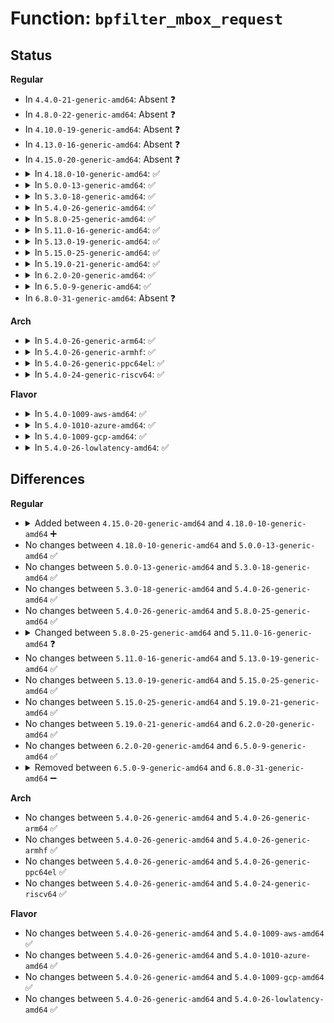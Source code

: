 # Function: <code>bpfilter_mbox_request</code>

## Status
<b>Regular</b>
<ul>
<li>
In <code>4.4.0-21-generic-amd64</code>: Absent ❓
</li>
<li>
In <code>4.8.0-22-generic-amd64</code>: Absent ❓
</li>
<li>
In <code>4.10.0-19-generic-amd64</code>: Absent ❓
</li>
<li>
In <code>4.13.0-16-generic-amd64</code>: Absent ❓
</li>
<li>
In <code>4.15.0-20-generic-amd64</code>: Absent ❓
</li>
<li>
<details>
<summary>In <code>4.18.0-10-generic-amd64</code>: ✅</summary>

```c
int bpfilter_mbox_request(struct sock * sk, int optname, char * optval, unsigned int optlen, bool is_set)
```

```json
{
  "name": "bpfilter_mbox_request",
  "collision_type": "Unique Static",
  "inline_type": "No",
  "funcs": [
    {
      "addr": 18446744071588530896,
      "name": "bpfilter_mbox_request",
      "external": false,
      "loc": "net/ipv4/bpfilter/sockopt.c:13",
      "file": "net/ipv4/bpfilter/sockopt.c",
      "inline": "seen, unknown",
      "caller_inline": [],
      "caller_func": [
        "net/ipv4/bpfilter/sockopt.c:bpfilter_ip_get_sockopt",
        "net/ipv4/bpfilter/sockopt.c:bpfilter_ip_set_sockopt"
      ]
    }
  ],
  "symbols": [
    {
      "addr": 18446744071588530896,
      "name": "bpfilter_mbox_request",
      "section": ".text",
      "bind": "STB_LOCAL",
      "size": 120
    }
  ]
}
```
</details>
</li>
<li>
<details>
<summary>In <code>5.0.0-13-generic-amd64</code>: ✅</summary>

```c
int bpfilter_mbox_request(struct sock * sk, int optname, char * optval, unsigned int optlen, bool is_set)
```

```json
{
  "name": "bpfilter_mbox_request",
  "collision_type": "Unique Static",
  "inline_type": "No",
  "funcs": [
    {
      "addr": 18446744071588726880,
      "name": "bpfilter_mbox_request",
      "external": false,
      "loc": "net/ipv4/bpfilter/sockopt.c:25",
      "file": "net/ipv4/bpfilter/sockopt.c",
      "inline": "seen, unknown",
      "caller_inline": [],
      "caller_func": [
        "net/ipv4/bpfilter/sockopt.c:bpfilter_ip_get_sockopt",
        "net/ipv4/bpfilter/sockopt.c:bpfilter_ip_set_sockopt"
      ]
    }
  ],
  "symbols": [
    {
      "addr": 18446744071588726880,
      "name": "bpfilter_mbox_request",
      "section": ".text",
      "bind": "STB_LOCAL",
      "size": 219
    }
  ]
}
```
</details>
</li>
<li>
<details>
<summary>In <code>5.3.0-18-generic-amd64</code>: ✅</summary>

```c
int bpfilter_mbox_request(struct sock * sk, int optname, char * optval, unsigned int optlen, bool is_set)
```

```json
{
  "name": "bpfilter_mbox_request",
  "collision_type": "Unique Static",
  "inline_type": "No",
  "funcs": [
    {
      "addr": 18446744071589158912,
      "name": "bpfilter_mbox_request",
      "external": false,
      "loc": "net/ipv4/bpfilter/sockopt.c:25",
      "file": "net/ipv4/bpfilter/sockopt.c",
      "inline": "seen, unknown",
      "caller_inline": [],
      "caller_func": [
        "net/ipv4/bpfilter/sockopt.c:bpfilter_ip_get_sockopt",
        "net/ipv4/bpfilter/sockopt.c:bpfilter_ip_set_sockopt"
      ]
    }
  ],
  "symbols": [
    {
      "addr": 18446744071589158912,
      "name": "bpfilter_mbox_request",
      "section": ".text",
      "bind": "STB_LOCAL",
      "size": 209
    }
  ]
}
```
</details>
</li>
<li>
<details>
<summary>In <code>5.4.0-26-generic-amd64</code>: ✅</summary>

```c
int bpfilter_mbox_request(struct sock * sk, int optname, char * optval, unsigned int optlen, bool is_set)
```

```json
{
  "name": "bpfilter_mbox_request",
  "collision_type": "Unique Static",
  "inline_type": "No",
  "funcs": [
    {
      "addr": 18446744071589382896,
      "name": "bpfilter_mbox_request",
      "external": false,
      "loc": "net/ipv4/bpfilter/sockopt.c:25",
      "file": "net/ipv4/bpfilter/sockopt.c",
      "inline": "seen, unknown",
      "caller_inline": [],
      "caller_func": [
        "net/ipv4/bpfilter/sockopt.c:bpfilter_ip_get_sockopt",
        "net/ipv4/bpfilter/sockopt.c:bpfilter_ip_set_sockopt"
      ]
    }
  ],
  "symbols": [
    {
      "addr": 18446744071589382896,
      "name": "bpfilter_mbox_request",
      "section": ".text",
      "bind": "STB_LOCAL",
      "size": 209
    }
  ]
}
```
</details>
</li>
<li>
<details>
<summary>In <code>5.8.0-25-generic-amd64</code>: ✅</summary>

```c
int bpfilter_mbox_request(struct sock * sk, int optname, char * optval, unsigned int optlen, bool is_set)
```

```json
{
  "name": "bpfilter_mbox_request",
  "collision_type": "Unique Static",
  "inline_type": "No",
  "funcs": [
    {
      "addr": 18446744071590369440,
      "name": "bpfilter_mbox_request",
      "external": false,
      "loc": "net/ipv4/bpfilter/sockopt.c:25",
      "file": "net/ipv4/bpfilter/sockopt.c",
      "inline": "seen, unknown",
      "caller_inline": [],
      "caller_func": [
        "net/ipv4/bpfilter/sockopt.c:bpfilter_ip_get_sockopt",
        "net/ipv4/bpfilter/sockopt.c:bpfilter_ip_set_sockopt"
      ]
    }
  ],
  "symbols": [
    {
      "addr": 18446744071590369440,
      "name": "bpfilter_mbox_request",
      "section": ".text",
      "bind": "STB_LOCAL",
      "size": 209
    }
  ]
}
```
</details>
</li>
<li>
<details>
<summary>In <code>5.11.0-16-generic-amd64</code>: ✅</summary>

```c
int bpfilter_mbox_request(struct sock * sk, int optname, sockptr_t optval, unsigned int optlen, bool is_set)
```

```json
{
  "name": "bpfilter_mbox_request",
  "collision_type": "Unique Static",
  "inline_type": "No",
  "funcs": [
    {
      "addr": 18446744071590426864,
      "name": "bpfilter_mbox_request",
      "external": false,
      "loc": "net/ipv4/bpfilter/sockopt.c:24",
      "file": "net/ipv4/bpfilter/sockopt.c",
      "inline": "seen, unknown",
      "caller_inline": [],
      "caller_func": [
        "net/ipv4/bpfilter/sockopt.c:bpfilter_ip_get_sockopt",
        "net/ipv4/bpfilter/sockopt.c:bpfilter_ip_set_sockopt"
      ]
    }
  ],
  "symbols": [
    {
      "addr": 18446744071590426864,
      "name": "bpfilter_mbox_request",
      "section": ".text",
      "bind": "STB_LOCAL",
      "size": 305
    }
  ]
}
```
</details>
</li>
<li>
<details>
<summary>In <code>5.13.0-19-generic-amd64</code>: ✅</summary>

```c
int bpfilter_mbox_request(struct sock * sk, int optname, sockptr_t optval, unsigned int optlen, bool is_set)
```

```json
{
  "name": "bpfilter_mbox_request",
  "collision_type": "Unique Static",
  "inline_type": "No",
  "funcs": [
    {
      "addr": 18446744071590352208,
      "name": "bpfilter_mbox_request",
      "external": false,
      "loc": "net/ipv4/bpfilter/sockopt.c:24",
      "file": "net/ipv4/bpfilter/sockopt.c",
      "inline": "seen, unknown",
      "caller_inline": [],
      "caller_func": [
        "net/ipv4/bpfilter/sockopt.c:bpfilter_ip_get_sockopt",
        "net/ipv4/bpfilter/sockopt.c:bpfilter_ip_set_sockopt"
      ]
    }
  ],
  "symbols": [
    {
      "addr": 18446744071590352208,
      "name": "bpfilter_mbox_request",
      "section": ".text",
      "bind": "STB_LOCAL",
      "size": 305
    }
  ]
}
```
</details>
</li>
<li>
<details>
<summary>In <code>5.15.0-25-generic-amd64</code>: ✅</summary>

```c
int bpfilter_mbox_request(struct sock * sk, int optname, sockptr_t optval, unsigned int optlen, bool is_set)
```

```json
{
  "name": "bpfilter_mbox_request",
  "collision_type": "Unique Static",
  "inline_type": "No",
  "funcs": [
    {
      "addr": 18446744071591141536,
      "name": "bpfilter_mbox_request",
      "external": false,
      "loc": "net/ipv4/bpfilter/sockopt.c:24",
      "file": "net/ipv4/bpfilter/sockopt.c",
      "inline": "seen, unknown",
      "caller_inline": [],
      "caller_func": [
        "net/ipv4/bpfilter/sockopt.c:bpfilter_ip_get_sockopt",
        "net/ipv4/bpfilter/sockopt.c:bpfilter_ip_set_sockopt"
      ]
    }
  ],
  "symbols": [
    {
      "addr": 18446744071591141536,
      "name": "bpfilter_mbox_request",
      "section": ".text",
      "bind": "STB_LOCAL",
      "size": 305
    }
  ]
}
```
</details>
</li>
<li>
<details>
<summary>In <code>5.19.0-21-generic-amd64</code>: ✅</summary>

```c
int bpfilter_mbox_request(struct sock * sk, int optname, sockptr_t optval, unsigned int optlen, bool is_set)
```

```json
{
  "name": "bpfilter_mbox_request",
  "collision_type": "Unique Static",
  "inline_type": "No",
  "funcs": [
    {
      "addr": 18446744071592796304,
      "name": "bpfilter_mbox_request",
      "external": false,
      "loc": "net/ipv4/bpfilter/sockopt.c:24",
      "file": "net/ipv4/bpfilter/sockopt.c",
      "inline": "seen, unknown",
      "caller_inline": [],
      "caller_func": [
        "net/ipv4/bpfilter/sockopt.c:bpfilter_ip_get_sockopt",
        "net/ipv4/bpfilter/sockopt.c:bpfilter_ip_set_sockopt"
      ]
    }
  ],
  "symbols": [
    {
      "addr": 18446744071592796304,
      "name": "bpfilter_mbox_request",
      "section": ".text",
      "bind": "STB_LOCAL",
      "size": 321
    }
  ]
}
```
</details>
</li>
<li>
<details>
<summary>In <code>6.2.0-20-generic-amd64</code>: ✅</summary>

```c
int bpfilter_mbox_request(struct sock * sk, int optname, sockptr_t optval, unsigned int optlen, bool is_set)
```

```json
{
  "name": "bpfilter_mbox_request",
  "collision_type": "Unique Static",
  "inline_type": "No",
  "funcs": [
    {
      "addr": 18446744071594670576,
      "name": "bpfilter_mbox_request",
      "external": false,
      "loc": "net/ipv4/bpfilter/sockopt.c:24",
      "file": "net/ipv4/bpfilter/sockopt.c",
      "inline": "seen, unknown",
      "caller_inline": [],
      "caller_func": [
        "net/ipv4/bpfilter/sockopt.c:bpfilter_ip_get_sockopt",
        "net/ipv4/bpfilter/sockopt.c:bpfilter_ip_set_sockopt"
      ]
    }
  ],
  "symbols": [
    {
      "addr": 18446744071594670576,
      "name": "bpfilter_mbox_request",
      "section": ".text",
      "bind": "STB_LOCAL",
      "size": 321
    }
  ]
}
```
</details>
</li>
<li>
<details>
<summary>In <code>6.5.0-9-generic-amd64</code>: ✅</summary>

```c
int bpfilter_mbox_request(struct sock * sk, int optname, sockptr_t optval, unsigned int optlen, bool is_set)
```

```json
{
  "name": "bpfilter_mbox_request",
  "collision_type": "Unique Static",
  "inline_type": "No",
  "funcs": [
    {
      "addr": 18446744071595062912,
      "name": "bpfilter_mbox_request",
      "external": false,
      "loc": "net/ipv4/bpfilter/sockopt.c:15",
      "file": "net/ipv4/bpfilter/sockopt.c",
      "inline": "seen, unknown",
      "caller_inline": [],
      "caller_func": [
        "net/ipv4/bpfilter/sockopt.c:bpfilter_ip_get_sockopt",
        "net/ipv4/bpfilter/sockopt.c:bpfilter_ip_set_sockopt"
      ]
    }
  ],
  "symbols": [
    {
      "addr": 18446744071595062912,
      "name": "bpfilter_mbox_request",
      "section": ".text",
      "bind": "STB_LOCAL",
      "size": 276
    }
  ]
}
```
</details>
</li>
<li>
In <code>6.8.0-31-generic-amd64</code>: Absent ❓
</li>
</ul>
<b>Arch</b>
<ul>
<li>
<details>
<summary>In <code>5.4.0-26-generic-arm64</code>: ✅</summary>

```c
int bpfilter_mbox_request(struct sock * sk, int optname, char * optval, unsigned int optlen, bool is_set)
```

```json
{
  "name": "bpfilter_mbox_request",
  "collision_type": "Unique Static",
  "inline_type": "No",
  "funcs": [
    {
      "addr": 18446603336503026080,
      "name": "bpfilter_mbox_request",
      "external": false,
      "loc": "net/ipv4/bpfilter/sockopt.c:25",
      "file": "net/ipv4/bpfilter/sockopt.c",
      "inline": "seen, unknown",
      "caller_inline": [],
      "caller_func": [
        "net/ipv4/bpfilter/sockopt.c:bpfilter_ip_get_sockopt",
        "net/ipv4/bpfilter/sockopt.c:bpfilter_ip_set_sockopt"
      ]
    }
  ],
  "symbols": [
    {
      "addr": 18446603336503026080,
      "name": "bpfilter_mbox_request",
      "section": ".text",
      "bind": "STB_LOCAL",
      "size": 224
    }
  ]
}
```
</details>
</li>
<li>
<details>
<summary>In <code>5.4.0-26-generic-armhf</code>: ✅</summary>

```c
int bpfilter_mbox_request(struct sock * sk, int optname, char * optval, unsigned int optlen, bool is_set)
```

```json
{
  "name": "bpfilter_mbox_request",
  "collision_type": "Unique Static",
  "inline_type": "No",
  "funcs": [
    {
      "addr": 3235715456,
      "name": "bpfilter_mbox_request",
      "external": false,
      "loc": "net/ipv4/bpfilter/sockopt.c:25",
      "file": "net/ipv4/bpfilter/sockopt.c",
      "inline": "seen, unknown",
      "caller_inline": [],
      "caller_func": [
        "net/ipv4/bpfilter/sockopt.c:bpfilter_ip_get_sockopt",
        "net/ipv4/bpfilter/sockopt.c:bpfilter_ip_set_sockopt"
      ]
    }
  ],
  "symbols": [
    {
      "addr": 3235715456,
      "name": "bpfilter_mbox_request",
      "section": ".text",
      "bind": "STB_LOCAL",
      "size": 212
    }
  ]
}
```
</details>
</li>
<li>
<details>
<summary>In <code>5.4.0-26-generic-ppc64el</code>: ✅</summary>

```c
int bpfilter_mbox_request(struct sock * sk, int optname, char * optval, unsigned int optlen, bool is_set)
```

```json
{
  "name": "bpfilter_mbox_request",
  "collision_type": "Unique Static",
  "inline_type": "No",
  "funcs": [
    {
      "addr": 13835058055296724064,
      "name": "bpfilter_mbox_request",
      "external": false,
      "loc": "net/ipv4/bpfilter/sockopt.c:25",
      "file": "net/ipv4/bpfilter/sockopt.c",
      "inline": "seen, unknown",
      "caller_inline": [],
      "caller_func": [
        "net/ipv4/bpfilter/sockopt.c:bpfilter_ip_get_sockopt",
        "net/ipv4/bpfilter/sockopt.c:bpfilter_ip_set_sockopt"
      ]
    }
  ],
  "symbols": [
    {
      "addr": 13835058055296724064,
      "name": "bpfilter_mbox_request",
      "section": ".text",
      "bind": "STB_LOCAL",
      "size": 340
    }
  ]
}
```
</details>
</li>
<li>
<details>
<summary>In <code>5.4.0-24-generic-riscv64</code>: ✅</summary>

```c
int bpfilter_mbox_request(struct sock * sk, int optname, char * optval, unsigned int optlen, bool is_set)
```

```json
{
  "name": "bpfilter_mbox_request",
  "collision_type": "Unique Static",
  "inline_type": "No",
  "funcs": [
    {
      "addr": 18446743936279096302,
      "name": "bpfilter_mbox_request",
      "external": false,
      "loc": "net/ipv4/bpfilter/sockopt.c:25",
      "file": "net/ipv4/bpfilter/sockopt.c",
      "inline": "seen, unknown",
      "caller_inline": [],
      "caller_func": [
        "net/ipv4/bpfilter/sockopt.c:bpfilter_ip_get_sockopt",
        "net/ipv4/bpfilter/sockopt.c:bpfilter_ip_set_sockopt"
      ]
    }
  ],
  "symbols": [
    {
      "addr": 18446743936279096302,
      "name": "bpfilter_mbox_request",
      "section": ".text",
      "bind": "STB_LOCAL",
      "size": 210
    }
  ]
}
```
</details>
</li>
</ul>
<b>Flavor</b>
<ul>
<li>
<details>
<summary>In <code>5.4.0-1009-aws-amd64</code>: ✅</summary>

```c
int bpfilter_mbox_request(struct sock * sk, int optname, char * optval, unsigned int optlen, bool is_set)
```

```json
{
  "name": "bpfilter_mbox_request",
  "collision_type": "Unique Static",
  "inline_type": "No",
  "funcs": [
    {
      "addr": 18446744071588989072,
      "name": "bpfilter_mbox_request",
      "external": false,
      "loc": "net/ipv4/bpfilter/sockopt.c:25",
      "file": "net/ipv4/bpfilter/sockopt.c",
      "inline": "seen, unknown",
      "caller_inline": [],
      "caller_func": [
        "net/ipv4/bpfilter/sockopt.c:bpfilter_ip_get_sockopt",
        "net/ipv4/bpfilter/sockopt.c:bpfilter_ip_set_sockopt"
      ]
    }
  ],
  "symbols": [
    {
      "addr": 18446744071588989072,
      "name": "bpfilter_mbox_request",
      "section": ".text",
      "bind": "STB_LOCAL",
      "size": 209
    }
  ]
}
```
</details>
</li>
<li>
<details>
<summary>In <code>5.4.0-1010-azure-amd64</code>: ✅</summary>

```c
int bpfilter_mbox_request(struct sock * sk, int optname, char * optval, unsigned int optlen, bool is_set)
```

```json
{
  "name": "bpfilter_mbox_request",
  "collision_type": "Unique Static",
  "inline_type": "No",
  "funcs": [
    {
      "addr": 18446744071588701008,
      "name": "bpfilter_mbox_request",
      "external": false,
      "loc": "net/ipv4/bpfilter/sockopt.c:25",
      "file": "net/ipv4/bpfilter/sockopt.c",
      "inline": "seen, unknown",
      "caller_inline": [],
      "caller_func": [
        "net/ipv4/bpfilter/sockopt.c:bpfilter_ip_get_sockopt",
        "net/ipv4/bpfilter/sockopt.c:bpfilter_ip_set_sockopt"
      ]
    }
  ],
  "symbols": [
    {
      "addr": 18446744071588701008,
      "name": "bpfilter_mbox_request",
      "section": ".text",
      "bind": "STB_LOCAL",
      "size": 209
    }
  ]
}
```
</details>
</li>
<li>
<details>
<summary>In <code>5.4.0-1009-gcp-amd64</code>: ✅</summary>

```c
int bpfilter_mbox_request(struct sock * sk, int optname, char * optval, unsigned int optlen, bool is_set)
```

```json
{
  "name": "bpfilter_mbox_request",
  "collision_type": "Unique Static",
  "inline_type": "No",
  "funcs": [
    {
      "addr": 18446744071589425456,
      "name": "bpfilter_mbox_request",
      "external": false,
      "loc": "net/ipv4/bpfilter/sockopt.c:25",
      "file": "net/ipv4/bpfilter/sockopt.c",
      "inline": "seen, unknown",
      "caller_inline": [],
      "caller_func": [
        "net/ipv4/bpfilter/sockopt.c:bpfilter_ip_get_sockopt",
        "net/ipv4/bpfilter/sockopt.c:bpfilter_ip_set_sockopt"
      ]
    }
  ],
  "symbols": [
    {
      "addr": 18446744071589425456,
      "name": "bpfilter_mbox_request",
      "section": ".text",
      "bind": "STB_LOCAL",
      "size": 209
    }
  ]
}
```
</details>
</li>
<li>
<details>
<summary>In <code>5.4.0-26-lowlatency-amd64</code>: ✅</summary>

```c
int bpfilter_mbox_request(struct sock * sk, int optname, char * optval, unsigned int optlen, bool is_set)
```

```json
{
  "name": "bpfilter_mbox_request",
  "collision_type": "Unique Static",
  "inline_type": "No",
  "funcs": [
    {
      "addr": 18446744071589469024,
      "name": "bpfilter_mbox_request",
      "external": false,
      "loc": "net/ipv4/bpfilter/sockopt.c:25",
      "file": "net/ipv4/bpfilter/sockopt.c",
      "inline": "seen, unknown",
      "caller_inline": [],
      "caller_func": [
        "net/ipv4/bpfilter/sockopt.c:bpfilter_ip_get_sockopt",
        "net/ipv4/bpfilter/sockopt.c:bpfilter_ip_set_sockopt"
      ]
    }
  ],
  "symbols": [
    {
      "addr": 18446744071589469024,
      "name": "bpfilter_mbox_request",
      "section": ".text",
      "bind": "STB_LOCAL",
      "size": 209
    }
  ]
}
```
</details>
</li>
</ul>

## Differences
<b>Regular</b>
<ul>
<li>
<details>
<summary>Added between <code>4.15.0-20-generic-amd64</code> and <code>4.18.0-10-generic-amd64</code> ➕</summary>

```c
int bpfilter_mbox_request(struct sock * sk, int optname, char * optval, unsigned int optlen, bool is_set)
```
</details>
</li>
<li>
No changes between <code>4.18.0-10-generic-amd64</code> and <code>5.0.0-13-generic-amd64</code> ✅
</li>
<li>
No changes between <code>5.0.0-13-generic-amd64</code> and <code>5.3.0-18-generic-amd64</code> ✅
</li>
<li>
No changes between <code>5.3.0-18-generic-amd64</code> and <code>5.4.0-26-generic-amd64</code> ✅
</li>
<li>
No changes between <code>5.4.0-26-generic-amd64</code> and <code>5.8.0-25-generic-amd64</code> ✅
</li>
<li>
<details>
<summary>Changed between <code>5.8.0-25-generic-amd64</code> and <code>5.11.0-16-generic-amd64</code> ❓</summary>
<ul>
<li>
<b>Param type changed. </b>
<code>char * optval</code> ➡️ <code>sockptr_t optval</code>
</li>
</ul>
</details>
</li>
<li>
No changes between <code>5.11.0-16-generic-amd64</code> and <code>5.13.0-19-generic-amd64</code> ✅
</li>
<li>
No changes between <code>5.13.0-19-generic-amd64</code> and <code>5.15.0-25-generic-amd64</code> ✅
</li>
<li>
No changes between <code>5.15.0-25-generic-amd64</code> and <code>5.19.0-21-generic-amd64</code> ✅
</li>
<li>
No changes between <code>5.19.0-21-generic-amd64</code> and <code>6.2.0-20-generic-amd64</code> ✅
</li>
<li>
No changes between <code>6.2.0-20-generic-amd64</code> and <code>6.5.0-9-generic-amd64</code> ✅
</li>
<li>
<details>
<summary>Removed between <code>6.5.0-9-generic-amd64</code> and <code>6.8.0-31-generic-amd64</code> ➖</summary>

```c
int bpfilter_mbox_request(struct sock * sk, int optname, sockptr_t optval, unsigned int optlen, bool is_set)
```
</details>
</li>
</ul>
<b>Arch</b>
<ul>
<li>
No changes between <code>5.4.0-26-generic-amd64</code> and <code>5.4.0-26-generic-arm64</code> ✅
</li>
<li>
No changes between <code>5.4.0-26-generic-amd64</code> and <code>5.4.0-26-generic-armhf</code> ✅
</li>
<li>
No changes between <code>5.4.0-26-generic-amd64</code> and <code>5.4.0-26-generic-ppc64el</code> ✅
</li>
<li>
No changes between <code>5.4.0-26-generic-amd64</code> and <code>5.4.0-24-generic-riscv64</code> ✅
</li>
</ul>
<b>Flavor</b>
<ul>
<li>
No changes between <code>5.4.0-26-generic-amd64</code> and <code>5.4.0-1009-aws-amd64</code> ✅
</li>
<li>
No changes between <code>5.4.0-26-generic-amd64</code> and <code>5.4.0-1010-azure-amd64</code> ✅
</li>
<li>
No changes between <code>5.4.0-26-generic-amd64</code> and <code>5.4.0-1009-gcp-amd64</code> ✅
</li>
<li>
No changes between <code>5.4.0-26-generic-amd64</code> and <code>5.4.0-26-lowlatency-amd64</code> ✅
</li>
</ul>
